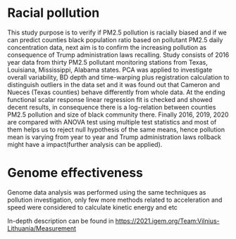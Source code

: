 #  Racial pollution
This study purpose is to verify if PM2.5 pollution is racially biased and if we can predict counties black population ratio
based on pollutant PM2.5 daily concentration data, next aim is to confirm the increasing pollution as consequence of Trump
administration laws recalling. Study consists of 2016 year data from thirty PM2.5 pollutant monitoring stations from Texas,
Louisiana, Mississippi, Alabama states. PCA was applied to investigate overall variability, BD depth and time-warping plus
registration calculation to distinguish outliers in the data set and it was found out that Cameron and Nueces (Texas counties)
behave differently from whole data. At the ending functional scalar response linear regression fit is checked and showed
decent results, in consequence there is a log-relation between counties PM2.5 pollution and size of black community there.
Finally 2016, 2019, 2020 are compared with ANOVA test using multiple test statistics and most of them helps us to reject null
hypothesis of the same means, hence pollution mean is varying from year to year and Trump administration laws rollback
might have a impact(further analysis can be applied).


#  Genome effectiveness
Genome data analysis was performed using the same techniques as pollution investigation, only few more methods related to acceleration and speed were considered to calculate kinetic energy and etc

In-depth description can be found in https://2021.igem.org/Team:Vilnius-Lithuania/Measurement